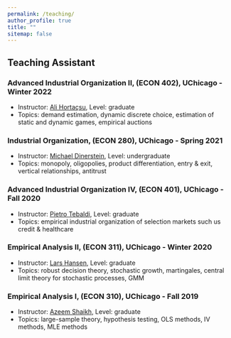 ```yaml
---
permalink: /teaching/
author_profile: true
title: ""
sitemap: false
---
```

	
## Teaching Assistant

### Advanced Industrial Organization II, (ECON 402), UChicago - Winter 2022
*  Instructor: [Ali Horta&ccedil;su](https://home.uchicago.edu/hortacsu/), Level: graduate
*  Topics: demand estimation, dynamic discrete choice, estimation of static and dynamic games, empirical auctions

### Industrial Organization, (ECON 280), UChicago - Spring 2021
*  Instructor: [Michael Dinerstein](https://sites.google.com/site/michaeldinerstein/), Level: undergraduate
*  Topics: monopoly, oligopolies, product differentiation, entry & exit, vertical relationships, antitrust

### Advanced Industrial Organization IV, (ECON 401), UChicago - Fall 2020
*  Instructor: [Pietro Tebaldi](https://www.pietrotebaldi.com/), Level: graduate
*  Topics: empirical industrial organization of selection markets such us credit & healthcare

### Empirical Analysis II, (ECON 311), UChicago - Winter 2020
*  Instructor: [Lars Hansen](https://larspeterhansen.org/), Level: graduate
*  Topics: robust decision theory, stochastic growth, martingales, central limit theory for stochastic processes, GMM

### Empirical Analysis I, (ECON 310), UChicago - Fall 2019
*  Instructor: [Azeem Shaikh](https://home.uchicago.edu/~amshaikh/), Level: graduate
*  Topics: large-sample theory, hypothesis testing, OLS methods, IV methods, MLE methods 


